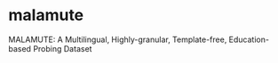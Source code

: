# malamute
MALAMUTE: A Multilingual, Highly-granular, Template-free, Education-based Probing Dataset
